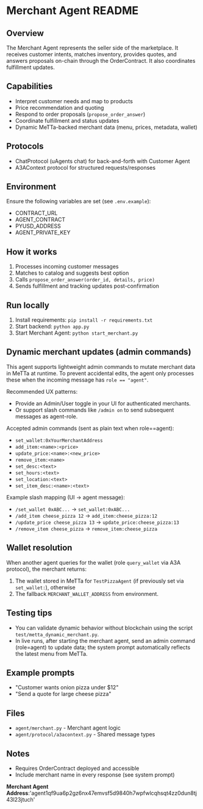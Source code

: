 # Merchant Agent README

## Overview
The Merchant Agent represents the seller side of the marketplace. It receives customer intents, matches inventory, provides quotes, and answers proposals on-chain through the OrderContract. It also coordinates fulfillment updates.

## Capabilities
- Interpret customer needs and map to products
- Price recommendation and quoting
- Respond to order proposals (`propose_order_answer`)
- Coordinate fulfillment and status updates
- Dynamic MeTTa-backed merchant data (menu, prices, metadata, wallet)

## Protocols
- ChatProtocol (uAgents chat) for back-and-forth with Customer Agent
- A3AContext protocol for structured requests/responses

## Environment
Ensure the following variables are set (see `.env.example`):
- CONTRACT_URL
- AGENT_CONTRACT
- PYUSD_ADDRESS
- AGENT_PRIVATE_KEY

## How it works
1. Processes incoming customer messages
2. Matches to catalog and suggests best option
3. Calls `propose_order_answer(order_id, details, price)`
4. Sends fulfillment and tracking updates post-confirmation

## Run locally
1. Install requirements: `pip install -r requirements.txt`
2. Start backend: `python app.py`
3. Start Merchant Agent: `python start_merchant.py`

## Dynamic merchant updates (admin commands)

This agent supports lightweight admin commands to mutate merchant data in MeTTa at runtime. To prevent accidental edits, the agent only processes these when the incoming message has `role == "agent"`.

Recommended UX patterns:
- Provide an Admin/User toggle in your UI for authenticated merchants.
- Or support slash commands like `/admin on` to send subsequent messages as agent-role.

Accepted admin commands (sent as plain text when role==agent):
- `set_wallet:0xYourMerchantAddress`
- `add_item:<name>:<price>`
- `update_price:<name>:<new_price>`
- `remove_item:<name>`
- `set_desc:<text>`
- `set_hours:<text>`
- `set_location:<text>`
- `set_item_desc:<name>:<text>`

Example slash mapping (UI → agent message):
- `/set_wallet 0xABC...` → `set_wallet:0xABC...`
- `/add_item cheese_pizza 12` → `add_item:cheese_pizza:12`
- `/update_price cheese_pizza 13` → `update_price:cheese_pizza:13`
- `/remove_item cheese_pizza` → `remove_item:cheese_pizza`

## Wallet resolution

When another agent queries for the wallet (role `query_wallet` via A3A protocol), the merchant returns:
1) The wallet stored in MeTTa for `TestPizzaAgent` (if previously set via `set_wallet:`), otherwise
2) The fallback `MERCHANT_WALLET_ADDRESS` from environment.

## Testing tips

- You can validate dynamic behavior without blockchain using the script `test/metta_dynamic_merchant.py`.
- In live runs, after starting the merchant agent, send an admin command (role=agent) to update data; the system prompt automatically reflects the latest menu from MeTTa.

## Example prompts
- "Customer wants onion pizza under $12"
- "Send a quote for large cheese pizza"

## Files
- `agent/merchant.py` - Merchant agent logic
- `agent/protocol/a3acontext.py` - Shared message types

## Notes
- Requires OrderContract deployed and accessible
- Include merchant name in every response (see system prompt)

**Merchant Agent Address**:'agent1qf9ua6p2gz6nx47emvsf5d9840h7wpfwlcqhsqt4zz0dun8tj43l23jtuch'
